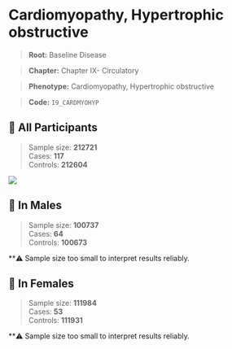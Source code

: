 # Cardiomyopathy, Hypertrophic obstructive

> **Root:** Baseline Disease  

> **Chapter:** Chapter IX- Circulatory  

> **Phenotype:** Cardiomyopathy, Hypertrophic obstructive  

> **Code:** `I9_CARDMYOHYP`

## 🧪 All Participants  
> Sample size: **212721**  
> Cases: **117**  
> Controls: **212604**
<img src="/Disease/Figures/ALL/Incidence/I9_CARDMYOHYP.png"/>
<CsvTable src="/Disease_Data/ALL/Incidence/COX_I9_CARDMYOHYP.csv" label="🔍 View full results" />

## 👨 In Males  
> Sample size: **100737**  
> Cases: **64**  
> Controls: **100673**

**⚠️ Sample size too small to interpret results reliably.


## 👩 In Females  
> Sample size: **111984**  
> Cases: **53**  
> Controls: **111931**

**⚠️ Sample size too small to interpret results reliably.

